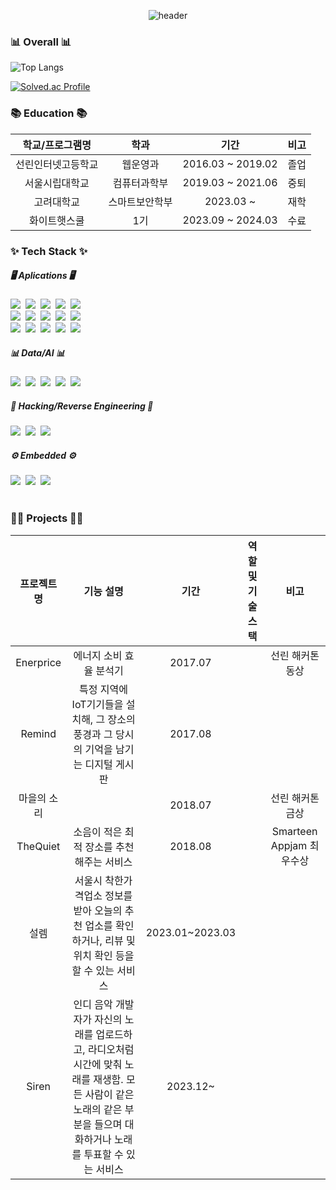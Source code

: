 <div align="center">

![header](https://capsule-render.vercel.app/api?type=waving&color=db4455&height=250&section=header&text=✨BMC✨&fontSize=50&fontColor=ffffff)

</div>

### 📊 Overall 📊

![Top Langs](https://github-readme-stats.vercel.app/api/top-langs/?username=bmchun00&layout=compact)

[![Solved.ac Profile](http://mazassumnida.wtf/api/generate_badge?boj=bmchun00)](https://solved.ac/bmchun00)


### 📚 Education 📚

| 학교/프로그램명 | 학과 | 기간 | 비고 |
| :---: | :---: | :---: | :---: |
| 선린인터넷고등학교 | 웹운영과 | 2016.03 ~ 2019.02| 졸업 |
| 서울시립대학교 | 컴퓨터과학부 | 2019.03 ~ 2021.06| 중퇴 |
| 고려대학교 | 스마트보안학부 | 2023.03 ~ | 재학 |
| 화이트햇스쿨 | 1기 | 2023.09 ~ 2024.03 | 수료 |





### ✨ Tech Stack ✨


<div align="left">
  <h5>🖥️ Aplications 🖥️</h5>
  <img src="https://img.shields.io/badge/javascript-F7DF1E.svg?style=for-the-badge&logo=javascript&logoColor=20232a" />&nbsp
  <img src="https://img.shields.io/badge/html5-E34F26.svg?style=for-the-badge&logo=html5&logoColor=white" />&nbsp
  <img src="https://img.shields.io/badge/css3-1572B6.svg?style=for-the-badge&logo=css3&logoColor=white" />&nbsp
  <img src="https://img.shields.io/badge/jquery-0769AD?style=for-the-badge&logo=jquery&logoColor=white" />&nbsp
  <img src="https://img.shields.io/badge/bootstrap-7952B3?style=for-the-badge&logo=bootstrap&logoColor=white" />&nbsp
</div>

<div align="left">
  <img src="https://img.shields.io/badge/firebase-ffca28?style=for-the-badge&logo=firebase&logoColor=black" />&nbsp
  <img src="https://img.shields.io/badge/flask-000000?style=for-the-badge&logo=flask&logoColor=white" />&nbsp
  <img src="https://img.shields.io/badge/fastapi-009688.svg?style=for-the-badge&logo=fastapi&logoColor=white" />&nbsp
  <img src="https://img.shields.io/badge/node.js-339933.svg?style=for-the-badge&logo=node.js&logoColor=white" />&nbsp
  <img src="https://img.shields.io/badge/flutter-02569B.svg?style=for-the-badge&logo=flutter&logoColor=white" />&nbsp
</div>

<div align="left">
  <img src="https://img.shields.io/badge/kotlin-7f52ff.svg?style=for-the-badge&logo=kotlin&logoColor=white" />&nbsp
  <img src="https://img.shields.io/badge/mysql-4479a1.svg?style=for-the-badge&logo=mysql&logoColor=white" />&nbsp
  <img src="https://img.shields.io/badge/postgresql-4169e1.svg?style=for-the-badge&logo=postgresql&logoColor=white" />&nbsp
  <img src="https://img.shields.io/badge/.net-512BD4?style=for-the-badge&logo=.net#%2B%2B&logoColor=white">&nbsp
  <img src="https://img.shields.io/badge/django-092E20?style=for-the-badge&logo=django#%2B%2B&logoColor=white">
</div>

<div align="left">
  <h5>📊 Data/AI 📊</h5>
  <img src="https://img.shields.io/badge/python-3670A0?style=for-the-badge&logo=python&logoColor=white" />&nbsp
  <img src="https://img.shields.io/badge/pandas-150458?style=for-the-badge&logo=pandas&logoColor=white" />&nbsp
  <img src="https://img.shields.io/badge/Matplotlib-11557c.svg?style=for-the-badge&logo=Matplotlib&logoColor=white" />&nbsp
  <img src="https://img.shields.io/badge/c++-00599C?style=for-the-badge&logo=c%2B%2B&logoColor=white">&nbsp
  <img src="https://img.shields.io/badge/numpy-013243?style=for-the-badge&logo=numpy&logoColor=white">&nbsp
</div>

<div align="left">
  <h5>👾 Hacking/Reverse Engineering 👾</h5>
  <img src="https://img.shields.io/badge/ghidra-3670A0?style=for-the-badge" />&nbsp
  <img src="https://img.shields.io/badge/aida-ffca28?style=for-the-badge" />&nbsp
  <img src="https://img.shields.io/badge/pwntools-11557c.svg?style=for-the-badge" />&nbsp
</div>

<div align="left">
  <h5>⚙️ Embedded ⚙️</h5>
  <img src="https://img.shields.io/badge/raspberry pi-A22846?style=for-the-badge&&logo=raspberrypi&logoColor=white">&nbsp
  <img src="https://img.shields.io/badge/arduino-00878F?style=for-the-badge&&logo=arduino&logoColor=white">&nbsp
  <img src="https://img.shields.io/badge/esp32-000000?style=for-the-badge&&logo=esphome&logoColor=white">&nbsp
</div>
<br>

### 🧑‍💻 Projects 🧑‍💻

| 프로젝트명 | 기능 설명 | 기간 | 역할 및 기술 스택 | 비고 |
| :---: | :---: | :---: | :---: | :---: |
| Enerprice | 에너지 소비 효율 분석기 | 2017.07 | |선린 해커톤 동상 |
| Remind | 특정 지역에 IoT기기들을 설치해, 그 장소의 풍경과 그 당시의 기억을 남기는 디지털 게시판 | 2017.08| |
| 마을의 소리 |  | 2018.07 | |선린 해커톤 금상 |
| TheQuiet | 소음이 적은 최적 장소를 추천해주는 서비스 | 2018.08 | |Smarteen Appjam 최우수상 |
| 설렘 | 서울시 착한가격업소 정보를 받아 오늘의 추천 업소를 확인하거나, 리뷰 및 위치 확인 등을 할 수 있는 서비스 | 2023.01~2023.03 | |
| Siren | 인디 음악 개발자가 자신의 노래를 업로드하고, 라디오처럼 시간에 맞춰 노래를 재생함. 모든 사람이 같은 노래의 같은 부분을 들으며 대화하거나 노래를 투표할 수 있는 서비스| 2023.12~| |

